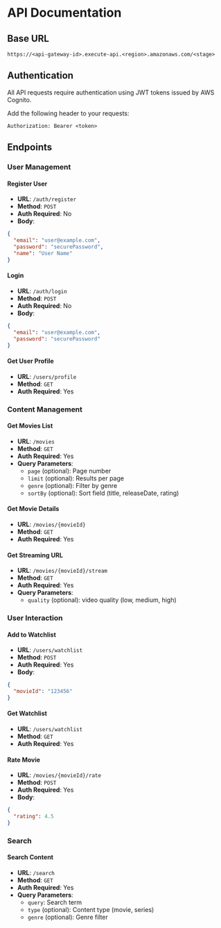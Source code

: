 # API Documentation

## Base URL

```
https://<api-gateway-id>.execute-api.<region>.amazonaws.com/<stage>
```

## Authentication

All API requests require authentication using JWT tokens issued by AWS Cognito.

Add the following header to your requests:

```
Authorization: Bearer <token>
```

## Endpoints

### User Management

#### Register User

- **URL**: `/auth/register`
- **Method**: `POST`
- **Auth Required**: No
- **Body**:

```json
{
  "email": "user@example.com",
  "password": "securePassword",
  "name": "User Name"
}
```

#### Login

- **URL**: `/auth/login`
- **Method**: `POST`
- **Auth Required**: No
- **Body**:

```json
{
  "email": "user@example.com",
  "password": "securePassword"
}
```

#### Get User Profile

- **URL**: `/users/profile`
- **Method**: `GET`
- **Auth Required**: Yes

### Content Management

#### Get Movies List

- **URL**: `/movies`
- **Method**: `GET`
- **Auth Required**: Yes
- **Query Parameters**:
  - `page` (optional): Page number
  - `limit` (optional): Results per page
  - `genre` (optional): Filter by genre
  - `sortBy` (optional): Sort field (title, releaseDate, rating)

#### Get Movie Details

- **URL**: `/movies/{movieId}`
- **Method**: `GET`
- **Auth Required**: Yes

#### Get Streaming URL

- **URL**: `/movies/{movieId}/stream`
- **Method**: `GET`
- **Auth Required**: Yes
- **Query Parameters**:
  - `quality` (optional): video quality (low, medium, high)

### User Interaction

#### Add to Watchlist

- **URL**: `/users/watchlist`
- **Method**: `POST`
- **Auth Required**: Yes
- **Body**:

```json
{
  "movieId": "123456"
}
```

#### Get Watchlist

- **URL**: `/users/watchlist`
- **Method**: `GET`
- **Auth Required**: Yes

#### Rate Movie

- **URL**: `/movies/{movieId}/rate`
- **Method**: `POST`
- **Auth Required**: Yes
- **Body**:

```json
{
  "rating": 4.5
}
```

### Search

#### Search Content

- **URL**: `/search`
- **Method**: `GET`
- **Auth Required**: Yes
- **Query Parameters**:
  - `query`: Search term
  - `type` (optional): Content type (movie, series)
  - `genre` (optional): Genre filter
